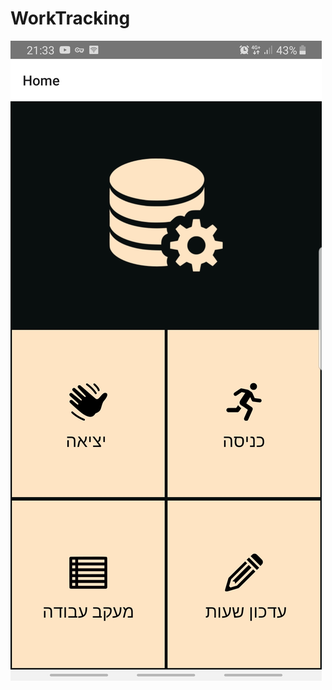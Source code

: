 # WorkTracking

![alt text](https://github.com/Maudah/WorkTracking/blob/main/src/images/Screenshot_20201116-213347_WorkTracking.jpg?raw=true)
